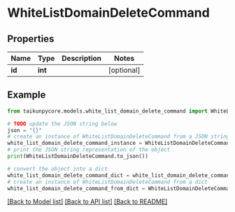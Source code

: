 # WhiteListDomainDeleteCommand


## Properties

Name | Type | Description | Notes
------------ | ------------- | ------------- | -------------
**id** | **int** |  | [optional] 

## Example

```python
from taikunpycore.models.white_list_domain_delete_command import WhiteListDomainDeleteCommand

# TODO update the JSON string below
json = "{}"
# create an instance of WhiteListDomainDeleteCommand from a JSON string
white_list_domain_delete_command_instance = WhiteListDomainDeleteCommand.from_json(json)
# print the JSON string representation of the object
print(WhiteListDomainDeleteCommand.to_json())

# convert the object into a dict
white_list_domain_delete_command_dict = white_list_domain_delete_command_instance.to_dict()
# create an instance of WhiteListDomainDeleteCommand from a dict
white_list_domain_delete_command_from_dict = WhiteListDomainDeleteCommand.from_dict(white_list_domain_delete_command_dict)
```
[[Back to Model list]](../README.md#documentation-for-models) [[Back to API list]](../README.md#documentation-for-api-endpoints) [[Back to README]](../README.md)


